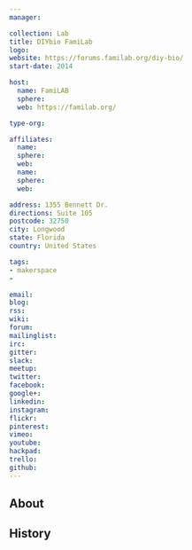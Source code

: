```yaml
---
manager:

collection: Lab
title: DIYbio FamiLab
logo:
website: https://forums.familab.org/diy-bio/
start-date: 2014

host:
  name: FamiLAB
  sphere:
  web: https://familab.org/

type-org:

affiliates:
  name:
  sphere:
  web:
  name:
  sphere:
  web:

address: 1355 Bennett Dr.
directions: Suite 105
postcode: 32750
city: Longwood
state: Florida
country: United States

tags:
- makerspace
-

email:
blog:
rss:
wiki:
forum:
mailinglist:
irc:
gitter:
slack:
meetup:
twitter:
facebook:
google+:
linkedin:
instagram:
flickr:
pinterest:
vimeo:
youtube:
hackpad:
trello:
github:
---
```


## About

## History
